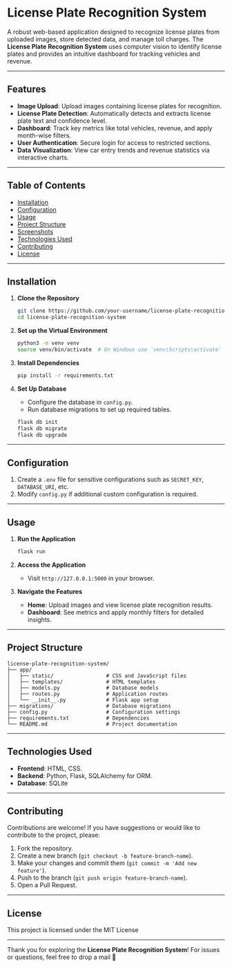 # License Plate Recognition System

A robust web-based application designed to recognize license plates from uploaded images, store detected data, and manage toll charges. The **License Plate Recognition System** uses computer vision to identify license plates and provides an intuitive dashboard for tracking vehicles and revenue.


---

## Features

- **Image Upload**: Upload images containing license plates for recognition.
- **License Plate Detection**: Automatically detects and extracts license plate text and confidence level.
- **Dashboard**: Track key metrics like total vehicles, revenue, and apply month-wise filters.
- **User Authentication**: Secure login for access to restricted sections.
- **Data Visualization**: View car entry trends and revenue statistics via interactive charts.

---

## Table of Contents

- [Installation](#installation)
- [Configuration](#configuration)
- [Usage](#usage)
- [Project Structure](#project-structure)
- [Screenshots](#screenshots)
- [Technologies Used](#technologies-used)
- [Contributing](#contributing)
- [License](#license)

---

## Installation

1. **Clone the Repository**
    ```bash
    git clone https://github.com/your-username/license-plate-recognition-system.git
    cd license-plate-recognition-system
    ```

2. **Set up the Virtual Environment**
    ```bash
    python3 -m venv venv
    source venv/bin/activate  # On Windows use `venv\Scripts\activate`
    ```

3. **Install Dependencies**
    ```bash
    pip install -r requirements.txt
    ```

4. **Set Up Database**
    - Configure the database in `config.py`.
    - Run database migrations to set up required tables.

    ```bash
    flask db init
    flask db migrate
    flask db upgrade
    ```

---

## Configuration

1. Create a `.env` file for sensitive configurations such as `SECRET_KEY`, `DATABASE_URI`, etc.
2. Modify `config.py` if additional custom configuration is required.

---

## Usage

1. **Run the Application**
    ```bash
    flask run
    ```

2. **Access the Application**
   - Visit `http://127.0.0.1:5000` in your browser.

3. **Navigate the Features**
   - **Home**: Upload images and view license plate recognition results.
   - **Dashboard**: See metrics and apply monthly filters for detailed insights.

---

## Project Structure

```plaintext
license-plate-recognition-system/
├── app/
│   ├── static/                 # CSS and JavaScript files
│   ├── templates/              # HTML templates
│   ├── models.py               # Database models
│   ├── routes.py               # Application routes
│   └── __init__.py             # Flask app setup
├── migrations/                 # Database migrations
├── config.py                   # Configuration settings
├── requirements.txt            # Dependencies
└── README.md                   # Project documentation
```

---

## Technologies Used

- **Frontend**: HTML, CSS.
- **Backend**: Python, Flask, SQLAlchemy for ORM.
- **Database**: SQLite 

---

## Contributing

Contributions are welcome! If you have suggestions or would like to contribute to the project, please:

1. Fork the repository.
2. Create a new branch (`git checkout -b feature-branch-name`).
3. Make your changes and commit them (`git commit -m 'Add new feature'`).
4. Push to the branch (`git push origin feature-branch-name`).
5. Open a Pull Request.

---

## License

This project is licensed under the MIT License

---

Thank you for exploring the **License Plate Recognition System**! For issues or questions, feel free to drop a mail 📩 


